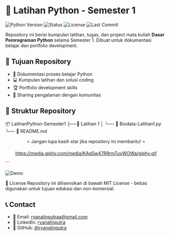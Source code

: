 # 🐍 Latihan Python - Semester 1

![Python Version](https://img.shields.io/badge/python-3.13.7-blue)
![Status](https://img.shields.io/badge/status-aktif-brightgreen)
![License](https://img.shields.io/badge/license-MIT-green)
![Last Commit](https://img.shields.io/github/last-commit/ryanalinputra/LatihanPython-Semester1)

Repository ini berisi kumpulan latihan, tugas, dan project mata kuliah **Dasar Pemrograman Python** selama Semester 1. Dibuat untuk dokumentasi belajar dan portfolio development.
## 🎯 Tujuan Repository

- 📖 Dokumentasi proses belajar Python
- 💻 Kumpulan latihan dan solusi coding
- 🏆 Portfolio development skills
- 🔄 Sharing pengalaman dengan komunitas

## 📁 Struktur Repository
📦 LatihanPython-Semester1
├──📂 Latihan 1
│ └──  📜 Biodata-Latihan1.py
└── 📜 README.md


<div align="center">
⭐ Jangan lupa kasih star jika repository ini membantu! ⭐

https://media.giphy.com/media/KAq5w47R9rmTuvWOWa/giphy.gif

</div> ```

![Demo](https://media.giphy.com/media/v1.Y2lkPTc5MGI3NjExcm5qY3VtY2V6a3V0dGx4Z2N6d2VqY2s1b2JmMXB6eGx0eGZ6bWZ6dyZlcD12MV9pbnRlcm5hbF9naWZfYnlfaWQmY3Q9Zw/your-gif-link-here.gif)

📝 License
Repository ini dilisensikan di bawah MIT License - bebas digunakan untuk tujuan edukasi dan non-komersial.

## 📞 Contact

- 📧 Email: ryanalinputraa@gmail.com
- 💼 LinkedIn: [ryanalinputra](https://linkedin.com/in/ryanalinputra)
- 🐙 GitHub: [@ryanalinputra](https://github.com/ryanalinputra)